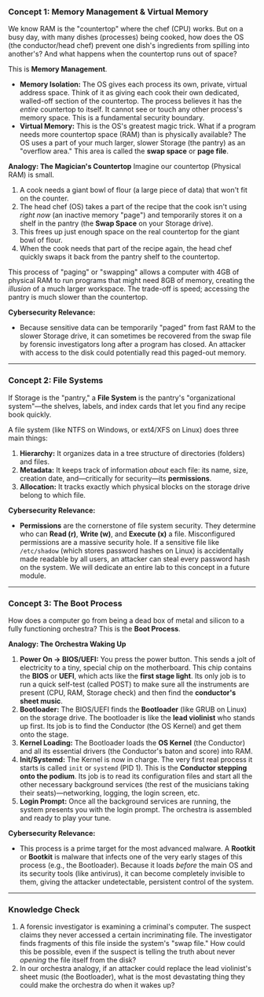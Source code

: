 ### **Concept 1: Memory Management & Virtual Memory**

We know RAM is the "countertop" where the chef (CPU) works. But on a busy day, with many dishes (processes) being cooked, how does the OS (the conductor/head chef) prevent one dish's ingredients from spilling into another's? And what happens when the countertop runs out of space?

This is **Memory Management**.

* **Memory Isolation:** The OS gives each process its own, private, virtual address space. Think of it as giving each cook their own dedicated, walled-off section of the countertop. The process believes it has the *entire* countertop to itself. It cannot see or touch any other process's memory space. This is a fundamental security boundary.
* **Virtual Memory:** This is the OS's greatest magic trick. What if a program needs more countertop space (RAM) than is physically available? The OS uses a part of your much larger, slower Storage (the pantry) as an "overflow area." This area is called the **swap space** or **page file**.

**Analogy: The Magician's Countertop**
Imagine our countertop (Physical RAM) is small.

1. A cook needs a giant bowl of flour (a large piece of data) that won't fit on the counter.
2. The head chef (OS) takes a part of the recipe that the cook isn't using *right now* (an inactive memory "page") and temporarily stores it on a shelf in the pantry (the **Swap Space** on your Storage drive).
3. This frees up just enough space on the real countertop for the giant bowl of flour.
4. When the cook needs that part of the recipe again, the head chef quickly swaps it back from the pantry shelf to the countertop.

This process of "paging" or "swapping" allows a computer with 4GB of physical RAM to run programs that might need 8GB of memory, creating the *illusion* of a much larger workspace. The trade-off is speed; accessing the pantry is much slower than the countertop.

**Cybersecurity Relevance:**

* Because sensitive data can be temporarily "paged" from fast RAM to the slower Storage drive, it can sometimes be recovered from the swap file by forensic investigators long after a program has closed. An attacker with access to the disk could potentially read this paged-out memory.

---

### **Concept 2: File Systems**

If Storage is the "pantry," a **File System** is the pantry's "organizational system"—the shelves, labels, and index cards that let you find any recipe book quickly.

A file system (like NTFS on Windows, or ext4/XFS on Linux) does three main things:

1. **Hierarchy:** It organizes data in a tree structure of directories (folders) and files.
2. **Metadata:** It keeps track of information *about* each file: its name, size, creation date, and—critically for security—its **permissions**.
3. **Allocation:** It tracks exactly which physical blocks on the storage drive belong to which file.

**Cybersecurity Relevance:**

* **Permissions** are the cornerstone of file system security. They determine who can **Read (r)**, **Write (w)**, and **Execute (x)** a file. Misconfigured permissions are a massive security hole. If a sensitive file like `/etc/shadow` (which stores password hashes on Linux) is accidentally made readable by all users, an attacker can steal every password hash on the system. We will dedicate an entire lab to this concept in a future module.

---

### **Concept 3: The Boot Process**

How does a computer go from being a dead box of metal and silicon to a fully functioning orchestra? This is the **Boot Process**.

**Analogy: The Orchestra Waking Up**

1. **Power On -> BIOS/UEFI:** You press the power button. This sends a jolt of electricity to a tiny, special chip on the motherboard. This chip contains the **BIOS** or **UEFI**, which acts like the **first stage light**. Its only job is to run a quick self-test (called POST) to make sure all the instruments are present (CPU, RAM, Storage check) and then find the **conductor's sheet music**.
2. **Bootloader:** The BIOS/UEFI finds the **Bootloader** (like GRUB on Linux) on the storage drive. The bootloader is like the **lead violinist** who stands up first. Its job is to find the Conductor (the OS Kernel) and get them onto the stage.
3. **Kernel Loading:** The Bootloader loads the **OS Kernel** (the Conductor) and all its essential drivers (the Conductor's baton and score) into RAM.
4. **Init/Systemd:** The Kernel is now in charge. The very first real process it starts is called `init` or `systemd` (PID 1). This is the **Conductor stepping onto the podium**. Its job is to read its configuration files and start all the other necessary background services (the rest of the musicians taking their seats)—networking, logging, the login screen, etc.
5. **Login Prompt:** Once all the background services are running, the system presents you with the login prompt. The orchestra is assembled and ready to play your tune.

**Cybersecurity Relevance:**

* This process is a prime target for the most advanced malware. A **Rootkit** or **Bootkit** is malware that infects one of the very early stages of this process (e.g., the Bootloader). Because it loads *before* the main OS and its security tools (like antivirus), it can become completely invisible to them, giving the attacker undetectable, persistent control of the system.

---

### **Knowledge Check**

1. A forensic investigator is examining a criminal's computer. The suspect claims they never accessed a certain incriminating file. The investigator finds fragments of this file inside the system's "swap file." How could this be possible, even if the suspect is telling the truth about never *opening* the file itself from the disk?
2. In our orchestra analogy, if an attacker could replace the lead violinist's sheet music (the Bootloader), what is the most devastating thing they could make the orchestra do when it wakes up?
